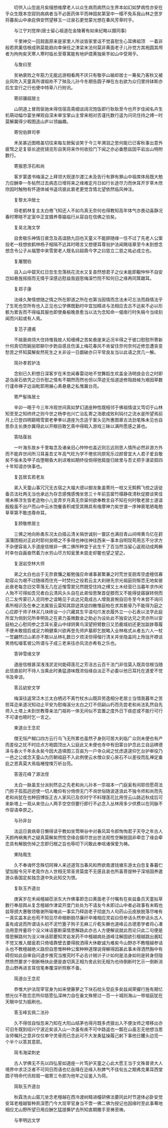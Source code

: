 <!-- { "loadSidebar": true } -->
　　叨供入山忽逾月矣缅想维摩老人以众生病而病然众生界本如幻如梦病性亦安在乎众生既本空寂则病病者当不必医药体平而神固矣第室中一榻不免系我山林之思岁将暮矣山中承庇俱安然望移玉一过泉石更觉蒙光想在春风芳草时乎。

　　与江宁刘觉岸(居士留心祖道在金陵著有如来纪略以摄同事)

　　千里神交一回觌面原来是家里人所谈皆家里话不觉喜慰生心耳佛祖顶　一着非般若夙薰信根成熟莫能趋向幸保任之津梁末法何莫非黄面老子儿孙觉方其袍圆其颅者为拘拘矣天寒人寒时临长至尊寓能有地炉煨黄独紫芋如山中受用乎。

　　与詹曰至

　　贫衲衰败之年筋力无能远游相看两不厌只有敬亭山输却居士一筹矣乃客秋又被业风吹入天童真所谓祖祢不了殃及儿孙今冬期告圆子禅在左右欲为众归里持钵斯亦后生宜行之行也便中特草八行附讯。

　　寄祁骥超居士

　　山阴道上冒雨驱驰未得信宿高斋细谈阔况饱饭即行耿耿至今也开岁佳闻名卉生机萌动幅巾宴坐禅观自深未审宝掌山主曾来相对否谨托数行遥为问讯住持之缚一时莫解冀得少暇图造山庐以领幽趣。

　　寄倪伯屏司李

　　禾吴甚近图晤虽切往来每左掀髯谈笑于今三年溯洄之思何能已已客秋事出意外疲驽之足复驱长途抚镜览形自笑将来作何收拾门下闻之亦必垂愍兹因平岩出山特附数行。

　　寄报恩浮石和尚

　　客岁蒙遣书梅溪之上拜领大贶遂尔渡江未及告行有罪有罪山中祖席体局既大勉力应酬幸一冬帖然过去病态日增将来之缘难定月日如行长途尽力而休耳开岁草木欣欣因时触物有怀道体缄书遥讯彼此衰老更觉含情北望依然临风神注。

　　复黎太冲居士

　　将老鹤林复主太白倦飞知还人不如鸟真无奈何也得教知高年体气亦畏动喜静况春时寒暄不定室中正宜摄养尊媪临行从容自在信佛之验矣。

　　复吴北海文学

　　自舍极乐神情日衰念及高谊肠九回也天童义不能辞随缘一住不过了先老人公案投老一枝想依鹤林杨子相隔不远其时晤言又想便耳尊翁护法闻赐瑶章至今未到想念想念令公子从福慧中来雪窦老人既名曰超鼎今字之曰慈立二慈之祐必成立也。

　　复屠闇伯

　　自入山中碧天红日忽生忽落桃花流水又复杳然想君子之仪未能即觏忡忡不自安岂如悬旌摇摇而无情乎深感远慰益我遐思梅溪竹院不知何日之缘再同箕踞耳。

　　复郑子康

　　法缘久聚情想随之情之所在即道之所在也第当因情而念法未可忘法而趋情法乎了生死也空所有也入正见也公学佛既勤时中宜加精进与法相应去古不远矣不必以形骸为累告而不得缁其服也即使桑榆晚景愈当以法为念知命一偈南行时失稿今当续刻闻而兴起或有人焉。

　　复范子遵甫

　　不揣衰病领大住持惟我故人知缠缚之苦矣悬崖来近况半得之于彼口慰慰所寄新什何真切而婉丽耶聊尔步韵自感且伤溪上梅花春风不肯留住奈何奈何近修忽遭丧变愁苦之怀知莫解矣然死生之关非设一日觑破亦只平常良友当以此语之庶几一解。

　　简孙孝若护法

　　念别已久积想日深客岁在禾忽闻春雷动地不觉舞蹈生欢盖金汤明良会合之时即苾刍泉石依凭之日忻慰之情有不期然而然也但以萍迹无恒道途修阻趋候为艰因草数行谨命禅子远诣毗耶用展心素悬悬之私惟冀台亮。

　　寄严髻珠居士

　　辛卯一晤于今三年冷观世间真如梦幻道座种性既相邻于佛祖情谊又笃切于山林知至至之知终终之则今世之杨李也兴亡治乱寄之浩歌成败利钝付之流水是所望焉前月上已登四明巅晤雪窦老拳拳以道座为念适于案头见所惠图章古法劲笔殊未见也自思忝主长庚亦冀得此以开眼目敢乞斋中得暇入游戏三昧以满所愿感之甚也。

　　答陆葆翁

　　一叶海东故乡千里每念及诸亲旧心忡忡也盖近则忘远则思人情所必然非游方外而不能弃世间所习耳喜吾丈年高气旺为学不倦贫同原宪乐过颜曾宜大人君子爱且敬矣不佞未及甲子齿堕眼昏大刹谅难如期终役倘得弛肩旋归故里与吾丈把手濠梁叙四十年知谊亦快事也。

　　复芸居玄若老友

　　弟入天童山事冗冗无古宿之大福大德以御龙象虽寄托一枝又无鹪鹩飞控之适徒备员法社两无当也承远为存念感愧感愧坐思三十年前芸窗竹榻静夜清秋促膝谈笑佳境未移浮生皆老造物小儿变弄岁月真无奈渠何欲奉教言自不知在何时敬老居士道谊殷殷虽不出户而山中云水饱餐香积咸受其赐具有维摩神力矣世谱一序神衰笔陋黾勉草草第不敢违尊命耳。

　　复顾敬修居士

　　三佛之地向称甬东况太白插云清关隔世诚别一寰区也满目青山间啼黄鸟忆在葑溪蒲团相对正此时耶何良晤之不多得也神往神往西来一事本自明现苟用志不分求方不杂便容易入手道座信根非一佛二佛所种宜于此生千了百当然当留心返观动成两橛时幸勿自画奋然着力水穷山尽方知瓮里未尝走却鳖也望之望之。

　　复泯岩空林大师

　　弟之太白也出于无奈衰慵之躯勉强应命诸事甚繁兼之时荒世变厨库空虚檀信寡助容众为艰不过随缘而住充一时焚扫之役若云主大刹继先宗光祖庭则惭恧无地矣彼此衰老每念旧交零落无几在近惟雪窦兄然既受住持之缚又土木经营已当暮年求作闲人殆不可得如吾兄者白云清风头头自在此弟恒思聚首促膝而又不能得徒寤寐转侧而已二友传蒙已入览同参之谊略见于此达兄竟成古人增我哀惋自旧冬至今未尝不询问素所相识及在奉之法属皆云莫知其踪迹其徒四散惟庭柏在求其骸骨乃不能得为庭之心应即于师子林买几块砖设一小穴藏其生平语句爪发衣履外立一小石表以法字此庭所宜为倘到兄所幸明告之在弟力虽微数金之助必为设处此不独安达兄之灵亦所以安庭柏之心慰同参之念耳长夏山中绿阴黄鸟深望把臂数日又恐鹿城初还更加跋踄尊履不便未敢擅启或足力稍健乘兴欲再登先师庐墓即乞脱略入业林格式从者五六人一杖一笠翩然过山弟亦不敢以丛林礼数日夕烦渎但得偕行清关并坐隐盖同上玲珑开襟谈笑倚松啜茗坡公所谓与子成三老来往亦风流亦希有之乐也。

　　答钟雪缘文学

　　道座信根甚深浅浅淤泥何能碍莲花之芳洁古云百千法门非信莫入既具信根当随此信直前时不待人当乘此时勇猛道味既浓俗缘自淡正不必委以他日耳托在道爱不觉书及幸谅。

　　答吕幼安文学

　　梅溪往返常泛木兰太白栖迟不离竹杖水山既异劳逸相分老居士当惜我暮年之苦担耳迩来道况知动止平安为慰梅溪分太白之灯不但嗣山朽而先尝老和尚法乳然自先师入土塔上未到世教尊亲法门祖祢一体无间似不宜置之度外日下痰症或不能行可行不可诿也晤时乞一言之。

　　柬道台王念尼

　　僧无恒产糊口四方云行鸟飞无所累也虽然孑身则可居大刹临广众则未便也有产而差役之扰不时应点方袍圆顶出入公庭此又未便也寺中有田蒙台护念此立自运碑德泽与香火千年永永矣今因大造填图三百亩为一户寺众闻之忧虑遑遑仰乞台护审役乃一邑之公或念天童山为历朝祖庭不入此例使云水僧众安心泉石不以差役而乱禅定垂庇之恩真莫大焉临楮惶悚万祈台亮。

　　答莲花峰了源法侄

　　太白一脉虽支分派别然总之先老和尚儿孙本一宗祖本一门庭奚有间耶但愿荷法门担子孤孤迥迥使一切人瞻仰有分倚傍无门不询世俗随波逐浪此不独令师和尚而先老和尚犹在也种田博饭正古人家风已及农时宁不料理莲花比用侄云山路近秋成后可来新塔上一观从来住山人两手空空但要行即行不必念入丛林用多少供费以在同脉不作容语幸原之。

　　与孙非台

　　法运日衰病骨日懒得读乎教如坐莺啭谷中对春风耳令郎恂恂君子天夺之年古人天颜冉祸夷齐之疑真莫解矣然性空缘会摄尽世出世法观性空解脱固非牵恋了缘会牵恋具有解脱伤悼之念即归根之旨也辱叨下问敢此奉唁诸保爱为祷。

　　柬陆哉生

　　久不奉诲怀念殊切珂禅人来述道驾当春风和煦欲南渡钱塘东游太白忽复春暮伫望加殷令兄平老竟作古人世相无常圣贤莫度不无感且哀也所喜菩提种子深培固养遨游众香国定矣独念道中失此知交为恨。

　　复耿玉齐道台

　　庚寅岁在禾闻檀越莅浙东大作佛事即念曰黄面老子付嘱有在矣兹备员天童拟草数行奉屈舆从复念檀越作津梁开度门处处为不请友今未即过山中者必政事有未暇也兹辱颁大惠敬领敬谢所喻唯此一事实乃释迦老子彻底为人句药山云皮肤脱落尽唯有一真实盖本此也苟不知见尽命根断脱尽廉纤卒难相应灵岩曰但参话头然参话头古人虽有成说而所谓话头初不泥竹篦子狗子无麻三斤乾矢橛也道峰云古德患学者将心凑泊用意抟量将个没义味话塞断渠情思解路此亦古人方便解说就此而论只此二句便是情思解路何为没义味话耶要知灵岩发药不中檀越病处道峰注解固欲引檀越跳出酱缸不觉又推入醋瓮若只倚墙靠壁去要得脱洒得大休歇诚为难矣今山野亦不教檀越参话头也不教檀越绝义路但自思惟种种公案种种道理说得解得因甚此事未得洒然胸中有碍但如此自审自问退步推究当推究时不必去计贼计子计如何是法身如何是转身但隐然愤然要求个倒断畅快此便是直切真正相为舍此别无相为也待倒断时乞示一倒断消息山野再进言耳信笔奉覆深祈照察不备。

　　简道台王念尼

　　恭惟大护法现宰官身为如来使藤萝之下块石枕头受庇多矣兹闻荣擢行旌有期忆想光仪不胜恋恋所仰慈愿弘深神力自在垂文殊臂过一百一十城则海山一带祖庭犹在天眼中仗为振刷也。

　　答玉峰玄佩二法孙

　　久不得信自恒忽来乃知在大阳山结茅也得月既多虎狼出入不便汝师之塔移出亦可旧冬既到绍兴宁波近矣该入山一次虽有疾不可中路返也一瓢在山虽志无他想当思汝师嘱托之意非仅仅单守灵骨而已念此可不大发勇猛操履己躬下事他日钁头边觅一个半个以答其意耶。

　　简韦海梁刺史

　　古人学佛无不先以四弘誓如道座一片笃护天童之心此大愿王当于文殊普贤大人境界中求泛泛者不可同日而语也忆岳降在迩缘入秋脾气不佳旬五之期弗克果耳西堂圆子特命代讯棕扇一偈寄三令郎为他年之征鉴入为荷。

　　简耿玉齐道台

　　秋霖洗炎山窗兀坐念老檀越在西冷渡树精进幢研佛法要同此时节道体必卧安觉安耳老檀越智种夙深愿门今大现宰官身当不啻一佛二佛为授记也因缘时至此事蓦地相应尤山野所望日用应酬乞猛提撕铲去所知直期撒手至祷至祷。

　　与李明远文学

